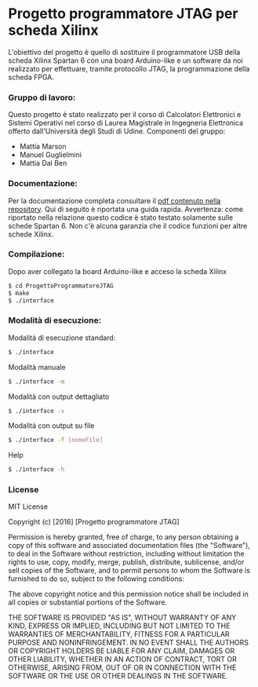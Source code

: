# Progetto programmatore JTAG per scheda Xilinx
L'obiettivo del progetto è quello di sostituire il programmatore USB della scheda Xilinx Spartan 6 con una board Arduino-like e un software da noi realizzato per effettuare, tramite protocollo JTAG, la programmazione della scheda FPGA.

### Gruppo di lavoro:
Questo progetto è stato realizzato per il corso di Calcolatori Elettronici e Sistemi Operativi nel corso di Laurea Magistrale in Ingegneria Elettronica offerto dall'Università degli Studi di Udine. Componenti del gruppo:
* Mattia Marson
* Manuel Guglielmini
* Mattia Dal Ben

### Documentazione:
Per la documentazione completa consultare il [pdf contenuto nella repository](https://github.com/MattiaDalBen/Programmatore-JTAG-per-Xilinx/blob/master/Relazione%20Progetto%20Programmatore%20JTAG.pdf). Qui di seguito è riportata una guida rapida.
Avvertenza: come riportato nella relazione questo codice è stato testato solamente sulle schede Spartan 6. Non c'è alcuna garanzia che il codice funzioni per altre schede Xilinx.

### Compilazione:
Dopo aver collegato la board Arduino-like e acceso la scheda Xilinx

```sh
$ cd ProgettoProgrammatoreJTAG
$ make
$ ./interface
```

### Modalità di esecuzione:
Modalità di esecuzione standard:
```sh
$ ./interface
```

Modalità manuale
```sh
$ ./interface -m
```

Modalità con output dettagliato
```sh
$ ./interface -v
```

Modalità con output su file
```sh
$ ./interface -f [nomeFile]
```

Help
```sh
$ ./interface -h
```

### License

MIT License

Copyright (c) [2016] [Progetto programmatore JTAG]

Permission is hereby granted, free of charge, to any person obtaining a copy
of this software and associated documentation files (the "Software"), to deal
in the Software without restriction, including without limitation the rights
to use, copy, modify, merge, publish, distribute, sublicense, and/or sell
copies of the Software, and to permit persons to whom the Software is
furnished to do so, subject to the following conditions:

The above copyright notice and this permission notice shall be included in all
copies or substantial portions of the Software.

THE SOFTWARE IS PROVIDED "AS IS", WITHOUT WARRANTY OF ANY KIND, EXPRESS OR
IMPLIED, INCLUDING BUT NOT LIMITED TO THE WARRANTIES OF MERCHANTABILITY,
FITNESS FOR A PARTICULAR PURPOSE AND NONINFRINGEMENT. IN NO EVENT SHALL THE
AUTHORS OR COPYRIGHT HOLDERS BE LIABLE FOR ANY CLAIM, DAMAGES OR OTHER
LIABILITY, WHETHER IN AN ACTION OF CONTRACT, TORT OR OTHERWISE, ARISING FROM,
OUT OF OR IN CONNECTION WITH THE SOFTWARE OR THE USE OR OTHER DEALINGS IN THE
SOFTWARE.


